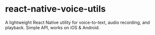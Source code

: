 # react-native-voice-utils
A lightweight React Native utility for voice-to-text, audio recording, and playback. Simple API, works on iOS &amp; Android.
